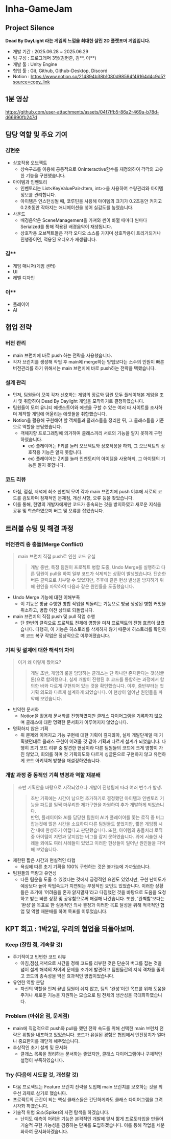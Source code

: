 # Inha-GameJam      
## Project Silence 
**Dead By DayLight 라는 게임의 느낌을 최대한 살린 2D 플랫포머 게임입니다.**
- 개발 기간 : 2025.06.28 ~ 2025.06.29
- 팀 구성 : 프로그래머 3명(김현준, 김**, 이**)    
- 개발 툴 : Unity Engine
- 협업 툴 : Git, Github, Github-Desktop, Discord     
- Notion :  https://www.notion.so/214894b38b1080d98594f46164d4c9d5?source=copy_link     
## 1분 영상    
https://github.com/user-attachments/assets/04f7ffb5-86a2-469a-b78d-d66990fb247d
## 담당 역할 및 주요 기여    
### 김현준   
- 상호작용 오브젝트    
  - 상속구조를 이용해 공통적으로 OnInteractive함수를 재정의하여 각각의 고유한 기능을 구현했습니다.     
- 아이템과 인벤토리    
  - 인벤토리는 List<KeyValuePair<Item, int>>을 사용하여 수량관리와 아이템 정보를 관리합니다.
  - 아이템은 인스턴싱될 때, 코루틴을 사용해 아이템의 크기가 0.2초동안 커지고 0.2초동안 작아지는 애니메이션을 넣어 실감도를 높였습니다.    
- 사운드
  - 배경음악은 SceneManagement을 가져와 씬이 바뀔 때마다 씬마다 Serialzed를 통해 적용된 배경음악이 재생됩니다.
  - 상호작용 오브젝트들은 각각 오디오 소스를 가지며 상호작용이 트리거되거나 진행중이면, 적용된 오디오가 재생됩니다.    
### 김**    
- 게임 매니저(게임 센터)       
- UI    
- 레벨 디자인
### 이**    
- 플레이어    
- AI
## 협업 전략    
### 버전 관리   
- main 브런치에 바로 push 하는 전략을 사용했습니다.
- 각자 브런치를 생성해 작업 후 main에 merge하는 방법보다는 소수의 인원이 빠른 버전관리를 하기 위해서는 main 브런치에 바로 push하는 전략을 택했습니다.
### 설계 관리
- 먼저, 팀원들이 모여 각자 선호하는 게임의 장르와 팀원 모두 플레이해본 게임을 조사 및 취합하여 Dead By Daylight 게임을 모작하기로 결정하였습니다.
- 팀원들이 모여 유니티 에셋스토어와 에셋을 구할 수 있는 여러 타 사이트를 조사하며 제작할 게임에 어울리는 에셋들을 취합했습니다.
- Notion을 활용해 구현해야 할 객체들과 클래스들을 정리한 뒤, 그 클래스들을 기준으로 역할을 분담했습니다.
  - 객체지향 프로그래밍에 의거하여 클래스끼리 서로의 기능을 알지 못하게 구현하였습니다.
    - ex) 플레이어는 F키를 눌러 오브젝트와 상호작용을 하되, 그 오브젝트의 상호작용 기능은 알지 못합니다.
    - ex) 플레이어는 Z키를 눌러 인벤토리의 아이템을 사용하되, 그 아이템의 기능은 알지 못합니다.
### 코드 리뷰    
- 아침, 점심, 저녁에 최소 한번씩 모여 각자 main 브런치에 push 이후에 서로의 코드를 검토하며 잠재적인 문제점, 개선 사항, 오류 등을 찾았습니다.
- 이를 통해, 한명의 개발자에게만 코드가 종속되는 것을 방지하였고 새로운 지식을 공유 및 학습하였으며 버그 및 오류를 잡았습니다.       
## 트러블 슈팅 및 해결 과정     
### 버전관리 중 충돌(Merge Conflict)    
> main 브런치 직접 push로 인한 코드 유실
>> 개발 중반, 특정 팀원이 프로젝트 병합 도중, Undo Merge를 실행하고 다른 팀원이 pull을 하여 일부 코드가 삭제되는 상황이 발생했습니다.
단순한 버튼 클릭으로 치부할 수 있었지만, 추후에 같은 현상 발생을 방지하기 위해 원인을 파악하여 다음과 같은 원인들을 도출했습니다.   
- Undo Merge 기능에 대한 이해부족
  - 이 기능은 방금 수행한 병합 작업을 되돌리는 기능으로 방금 생성된 병합 커밋을 취소하고, 병합 이전 상태로 되돌립니다. 
- main 브런치의 직접 push 및 pull 작업 수행
  - 단 한번의 클릭으로 프로젝트 전체에 영향을 미쳐 프로젝트의 진행 흐름이 끊겼습니다.
다행히, 이 기능은 히스토리를 삭제하지 않기 때문에 히스토리를 확인하며 코드 복구 작업은 정상적으로 이루어졌습니다.   
### 기획 및 설계에 대한 해석의 차이     
> 이거 왜 이렇게 짰어요?    
>> 개발 초반, 게임의 룰을 담당하는 클래스는 단 하나만 존재한다는 것(싱글톤)으로 합의했으나, 실제 개발이 진행된 후 코드를 통합하는 과정에서 합의한 바와 다르게 구현되어 있는 것을 확인했습니다.
이후, 중반부터는 첫 기획 의도와 다르게 설계하게 되었습니다. 이 현상이 일어난 원인들을 파악해 보았습니다.
- 빈약한 문서화
  - Notion을 활용해 문서화를 진행하였지만 클래스 다이어그램을 기록하지 않으며 클래스에 대한 명확한 문서화가 이루어지지 않았습니다.
- 명확하지 않은 기획
  - 위 문제와 이어지고 기능 구현에 대한 기획이 깊지않아, 실제 개발단계일 때 기획했던대로 클래스 구현이 어려울 것 같아 기획과 다르게 설계가 되었습니다.
다행히 초기 코드 리뷰 중 발견한 현상이라 다른 팀원들의 코드에 크게 영향이 가진 않았고, 회의를 하며 첫 기획의도와 다르게 싱글톤으로 구현하지 않고 유연하게 코드 아키텍처 방향을 재설정하였습니다.
### 개발 과정 중 동적인 기획 변경과 역할 재분배    
> 초반 기획안을 바탕으로 시작되었으나 개발이 진행됨에 따라 여러 변수가 발생.     
>> 초반 기획에는 시간이 남으면 추가하기로 결정했던 아이템과 인벤토리 기능을 파트를 일찍 마무리한 제가구현을 자원하여 추가 개발하게 되었습니다.          
>> 반면, 플레이어와 AI를 담당한 팀원이 AI가 플레이어를 쫓는 로직 중 버그 잡는것에 많은 시간을 소요하여 다른 팀원들도 붙었지만, 짧은 게임잼 시간 내에 완성하기 어렵다고 판단했습니다. 또한, 아이템의 충돌처리 로직 중 아이템이 지면과 닿지않는 버그를 잡지 못하였습니다.
위에 서술한 사례들 외에도 여러 사례들이 있었고 이러한 현상들이 일어난 원인들을 파악해 보았습니다.
- 제한된 짧은 시간과 현실적인 타협
  - 욕심에 따른 초기 기획을 100% 구현하는 것은 불가능에 가까웠습니다.
- 팀원들의 역량과 유연성
  - 다른 팀운을 도울 수 있었다는 것에서 긍정적인 요인도 있었지만, 구현 난이도가 예상보다 높아 작업속도가 지연되는 부정적인 요인도 있었습니다.
이러한 상황들은 초기에 '어려움을 혼자 앓지말자'라고 다짐했던 것을 바탕으로 도움을 요청하고 받는 빠른 상황 및 공유함으로써 해결해 나갔습니다. 또한, '완벽함'보다는 '완성'을 목표로 한 실용적인 의사 결정과 이러한 목표 달성을 위해 적극적인 협업 및 역할 재분배를 하여 목표를 이루었습니다.    
## KPT 회고 : 1박2일, 우리의 협업을 되돌아보며.    
### Keep (잘한 점, 계속할 것)    
- 주기적이고 빈번한 코드 리뷰
  - 아침,점심,저녁으로 시간을 정해 코드를 리뷰한 것은 단순히 버그를 잡는 것을 넘어 설계 해석의 차이의 문제를 조기에 발견하고 팀원들간의 지식 격차를 줄이고 코드의 종속성을 막은 효과적인 방법이었습니다.
- 유연한 역할 분담
  - 자신의 역할을 먼저 끝낸 팀원이 쉬지 않고, 팀의 '완성'이란 목표를 위해 도움을 주거나 새로운 기능을 자원하는 모습으로 팀 전체의 생산성을 극대화하였습니다.   
### Problem (아쉬운 점, 문제점)
- main에 직접적으로 push와 pull을 했던 전략
속도를 위해 선택한 main 브런치 전략은 위험을 내포하고 있었습니다. 코드가 유실된 경험은 협업에서 안전장치가 얼마나 중요한지를 깨닫게 해주었습니다.
- 추상적인 초기 설계 및 문서화
  - 클래스 목록을 정리하는 문서화는 좋았지만, 클래스 다이어그램이나 구체적인 설명이 부족하였습니다.
### Try (다음에 시도할 것, 개선할 것)
- 다음 프로젝트는 Feature 브런치 전략을 도입해 main 브런치를 보호하는 것을 최우선 과제로 삼기로 했습니다.
- 프로젝트의 근간이 되는 핵심 클래스들은 간단하게라도 클래스 다이어그램을 그려 시각화 하겠습니다.
- 기술적 위험 요소(Spike)의 사전 탐색을 하겠습니다.
  - 난이도 예측이 어려운 기능은 본격적인 개발에 앞서 짧게 프로토타입을 만들어 기술적 구현 가능성을 검증하는 단계를 도입하겠습니다. 이를 통해 작업을 세분화하여 문서화하겠습니다.         
 
